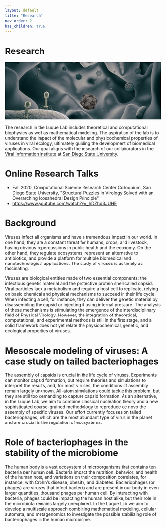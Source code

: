 ```yaml
---
layout: default
title: "Research"
nav_order: 2
has_children: true
---
```


# Research 
![research](/assets/images/research/2_luquelab_researchpage.jpg)

The research in the Luque Lab includes theoretical and computational biophysics as well as mathematical modeling. The aspiration of the lab is to understand the impact of the molecular and physicochemical properties of viruses in viral ecology, ultimately guiding the development of biomedical applications. Our goal aligns with the research of our collaborators in the [Viral Information Institute](http://viralization.org/) at [San Diego State University](http://www.sdsu.edu/).

# Online Research Talks

- Fall 2020, Computational Science Research Center Colloquium, San Diego State University, "Structural Puzzles in Virology Solved with an Overarching Icosahedral Design Principle"
- https://www.youtube.com/watch?v=_hDZhd3JUHE

# Background

Viruses infect all organisms and have a tremendous impact in our world. In one hand, they are a constant threat for humans, crops, and livestock, having obvious repercussions in public health and the economy. On the other hand, they regulate ecosystems, represent an alternative to antibiotics, and provide a platform for multiple biomedical and nanotechnological applications. The study of viruses is as timely as fascinating.

Viruses are biological entities made of two essential components: the infectious genetic material and the protective protein shell called capsid. Viral particles lack a metabolism and require a host cell to replicate, relying on basic chemical and physical mechanisms to succeed in their life cycle. When infecting a cell, for instance, they can deliver the genetic material by disassembling the capsid or injecting it using internal pressure. The analysis of these mechanisms is stimulating the emergence of the interdisciplinary field of Physical Virology. However, the integration of theoretical, computational, and experimental methods is still in the first stage, and a solid framework does not yet relate the physicochemical, genetic, and ecological properties of viruses.

# Mesoscale modeling of viruses: A case study on tailed bacteriophages 

The assembly of capsids is crucial in the life cycle of viruses. Experiments can monitor capsid formation, but require theories and simulations to interpret the results, and, for most viruses, the conditions of assembly remain largely unknown. All-atom simulations could tackle this problem, but they are still too demanding to capture capsid formation. As an alternative, in the Luque Lab, we aim to combine classical nucleation theory and a new sophisticated coarse-grained methodology to reproduce de novo the assembly of specific viruses. Our effort currently focuses on tailed bacteriophages, which are the most abundant type of virus in the planet and are crucial in the regulation of ecosystems.

# Role of bacteriophages in the stability of the microbiome

The human body is a vast ecosystem of microorganisms that contains ten bacteria per human cell. Bacteria impact the nutrition, behavior, and health of the human host, and variations on their composition correlates, for instance, with Crohn’s disease, obesity, and diabetes. Bacteriophages (or phages) are viruses that infect bacteria and are present in our body in even larger quantities, thousand phages per human cell. By interacting with bacteria, phages could be impacting the human host alike, but their role in the microbiota remains largely unexplored. In the Luque Lab we aim to develop a multiscale approach combining mathematical modeling, cellular automata, and metagenomics to investigate the possible stabilizing role of bacteriophages in the human microbiome.


